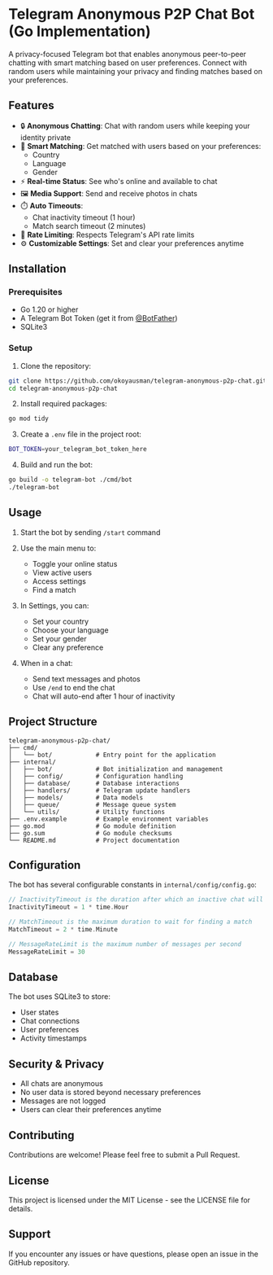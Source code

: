 # Telegram Anonymous P2P Chat Bot (Go Implementation)

A privacy-focused Telegram bot that enables anonymous peer-to-peer chatting with smart matching based on user preferences. Connect with random users while maintaining your privacy and finding matches based on your preferences.

## Features

- 🔒 **Anonymous Chatting**: Chat with random users while keeping your identity private
- 🎯 **Smart Matching**: Get matched with users based on your preferences:
  - Country
  - Language
  - Gender
- ⚡ **Real-time Status**: See who's online and available to chat
- 🖼️ **Media Support**: Send and receive photos in chats
- ⏱️ **Auto Timeouts**: 
  - Chat inactivity timeout (1 hour)
  - Match search timeout (2 minutes)
- 🔄 **Rate Limiting**: Respects Telegram's API rate limits
- ⚙️ **Customizable Settings**: Set and clear your preferences anytime

## Installation

### Prerequisites

- Go 1.20 or higher
- A Telegram Bot Token (get it from [@BotFather](https://t.me/BotFather))
- SQLite3

### Setup

1. Clone the repository:
```bash
git clone https://github.com/okoyausman/telegram-anonymous-p2p-chat.git
cd telegram-anonymous-p2p-chat
```

2. Install required packages:
```bash
go mod tidy
```

3. Create a `.env` file in the project root:
```bash
BOT_TOKEN=your_telegram_bot_token_here
```

4. Build and run the bot:
```bash
go build -o telegram-bot ./cmd/bot
./telegram-bot
```

## Usage

1. Start the bot by sending `/start` command
2. Use the main menu to:
   - Toggle your online status
   - View active users
   - Access settings
   - Find a match

3. In Settings, you can:
   - Set your country
   - Choose your language
   - Set your gender
   - Clear any preference

4. When in a chat:
   - Send text messages and photos
   - Use `/end` to end the chat
   - Chat will auto-end after 1 hour of inactivity

## Project Structure

```
telegram-anonymous-p2p-chat/
├── cmd/
│   └── bot/            # Entry point for the application
├── internal/
│   ├── bot/            # Bot initialization and management
│   ├── config/         # Configuration handling
│   ├── database/       # Database interactions
│   ├── handlers/       # Telegram update handlers
│   ├── models/         # Data models
│   ├── queue/          # Message queue system
│   └── utils/          # Utility functions
├── .env.example        # Example environment variables
├── go.mod              # Go module definition
├── go.sum              # Go module checksums
└── README.md           # Project documentation
```

## Configuration

The bot has several configurable constants in `internal/config/config.go`:

```go
// InactivityTimeout is the duration after which an inactive chat will be terminated
InactivityTimeout = 1 * time.Hour

// MatchTimeout is the maximum duration to wait for finding a match
MatchTimeout = 2 * time.Minute

// MessageRateLimit is the maximum number of messages per second
MessageRateLimit = 30
```

## Database

The bot uses SQLite3 to store:
- User states
- Chat connections
- User preferences
- Activity timestamps

## Security & Privacy

- All chats are anonymous
- No user data is stored beyond necessary preferences
- Messages are not logged
- Users can clear their preferences anytime

## Contributing

Contributions are welcome! Please feel free to submit a Pull Request.

## License

This project is licensed under the MIT License - see the LICENSE file for details.

## Support

If you encounter any issues or have questions, please open an issue in the GitHub repository. 
